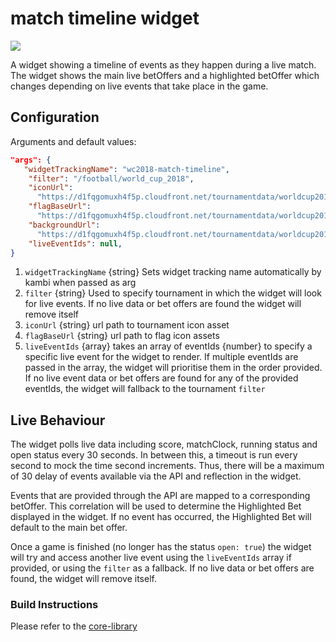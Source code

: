 # match timeline widget

![](./screenshot.png)

A widget showing a timeline of events as they happen during a live match. The widget shows the main live betOffers and a highlighted betOffer which changes depending on live events that take place in the game.

## Configuration

Arguments and default values:

```json
"args": {
   "widgetTrackingName": "wc2018-match-timeline",
    "filter": "/football/world_cup_2018",
    "iconUrl":
      "https://d1fqgomuxh4f5p.cloudfront.net/tournamentdata/worldcup2018/icons/world_cup_2018.svg",
    "flagBaseUrl":
      "https://d1fqgomuxh4f5p.cloudfront.net/tournamentdata/worldcup2018/icons/",
    "backgroundUrl":
      "https://d1fqgomuxh4f5p.cloudfront.net/tournamentdata/worldcup2018/overview-bw-bg-desktop.jpg",
    "liveEventIds": null,
}
```

1.  `widgetTrackingName` {string} Sets widget tracking name automatically by kambi when passed as arg
2.  `filter` {string} Used to specify tournament in which the widget will look for live events. If no live data or bet offers are found the widget will remove itself
3.  `iconUrl` {string} url path to tournament icon asset
4.  `flagBaseUrl` {string} url path to flag icon assets
5.  `liveEventIds` {array} takes an array of eventIds {number} to specify a specific live event for the widget to render. If multiple eventIds are passed in the array, the widget will prioritise them in the order provided. If no live event data or bet offers are found for any of the provided eventIds, the widget will fallback to the tournament `filter`

## Live Behaviour

The widget polls live data including score, matchClock, running status and open status every 30 seconds. In between this, a timeout is run every second to mock the time second increments. Thus, there will be a maximum of 30 delay of events available via the API and reflection in the widget.

Events that are provided through the API are mapped to a corresponding betOffer. This correlation will be used to determine the Highlighted Bet displayed in the widget. If no event has occurred, the Highlighted Bet will default to the main bet offer.

Once a game is finished (no longer has the status `open: true`) the widget will try and access another live event using the `liveEventIds` array if provided, or using the `filter` as a fallback. If no live data or bet offers are found, the widget will remove itself.

### Build Instructions

Please refer to the [core-library](https://github.com/kambi-sportsbook-widgets/widget-core-library)
